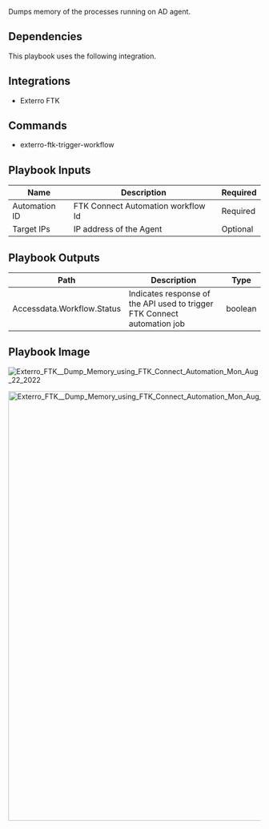 Dumps memory of the processes running on AD agent.

## Dependencies

This playbook uses the following integration.

## Integrations

* Exterro FTK

## Commands

* exterro-ftk-trigger-workflow

## Playbook Inputs

| **Name** | **Description** | **Required** |
| --- | --- | --- |
| Automation ID | FTK Connect Automation workflow Id | Required |
| Target IPs | IP address of the Agent | Optional | 

## Playbook Outputs

|**Path** | **Description** | **Type** |
| --- | --- | --- |
| Accessdata.Workflow.Status | Indicates response of the API used to trigger FTK Connect automation job | boolean |

## Playbook Image

![Exterro_FTK__Dump_Memory_using_FTK_Connect_Automation_Mon_Aug_22_2022](https://user-images.githubusercontent.com/32624966/185980427-e70310c7-58a0-4002-ade2-3534560779e7.png)

 

<img width="858" alt="Exterro_FTK__Dump_Memory_using_FTK_Connect_Automation_Mon_Aug_22_2022_1" src="https://user-images.githubusercontent.com/32624966/185980484-e0a1235d-edc8-4aaa-a386-eaeb05803500.png">

